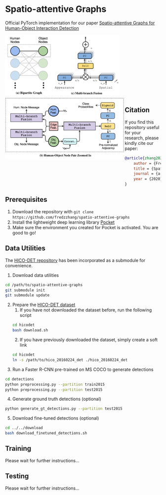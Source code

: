# Spatio-attentive Graphs

Official PyTorch implementation for our paper [Spatio-attentive Graphs for Human-Object Interaction Detection](https://arxiv.org/pdf/2012.06060.pdf)

<img src="./assets/bipartite_graph.png" alt="bipartite_graph" height="200" align="left"/>
<img src="./assets/zoom_in.png" alt="zoom_in" height="200" align="left"/>
<img src="./assets/mutibranch_fusion.png" alt="mutibranch_fusion" height="200" align="center"/>

## Citation

If you find this repository useful for your research, please kindly cite our paper:

```bibtex
@article{zhang2020,
	author = {Frederic Z. Zhang and Dylan Campbell and Stephen Gould},
	title = {Spatio-attentive Graphs for Human-Object Interaction Detection},
	journal = {arXiv preprint arXiv:2012.06060},
	year = {2020}
}
```

## Prerequisites

1. Download the repository with `git clone https://github.com/fredzzhang/spatio-attentive-graphs`
2. Install the lightweight deep learning library [Pocket](https://github.com/fredzzhang/pocket)
3. Make sure the environment you created for Pocket is activated. You are good to go!

## Data Utilities

The [HICO-DET repository](https://github.com/fredzzhang/hicodet) has been incorporated as a submodule for convenience.
1. Download data utilities
```bash
cd /path/to/spatio-attentive-graphs
git submodule init
git submodule update
```
2. Prepare the [HICO-DET dataset](https://drive.google.com/open?id=1QZcJmGVlF9f4h-XLWe9Gkmnmj2z1gSnk)
    1. If you have not downloaded the dataset before, run the following script
    ```bash
    cd hicodet
    bash download.sh
    ```
    2. If you have previously downloaded the dataset, simply create a soft link
    ```bash
    cd hicodet
    ln -s /path/to/hico_20160224_det ./hico_20160224_det
    ```
3. Run a Faster R-CNN pre-trained on MS COCO to generate detections
```bash
cd detections
python preprocessing.py --partition train2015
python preprocessing.py --partition test2015
```
4. Generate ground truth detections (optional)
```bash
python generate_gt_detections.py --partition test2015 
```
5. Download fine-tuned detections (optional)
```bash
cd ../../download
bash download_finetuned_detections.sh
```

## Training

Please wait for further instructions...

## Testing

Please wait for further instructions...
